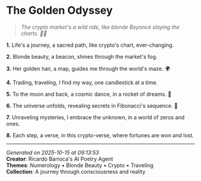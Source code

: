# The Golden Odyssey

> *The crypto market's a wild ride, like blonde Beyoncé slaying the charts. 💸🤩*

**1.** Life's a journey, a sacred path, like crypto's chart, ever-changing.


**2.** Blonde beauty, a beacon, shines through the market's fog.


**3.** Her golden hair, a map, guides me through the world's maze. 🌍


**4.** Trading, traveling, I find my way, one candlestick at a time.


**5.** To the moon and back, a cosmic dance, in a rocket of dreams. 🚀


**6.** The universe unfolds, revealing secrets in Fibonacci's sequence. 🔢


**7.** Unraveling mysteries, I embrace the unknown, in a world of zeros and ones.


**8.** Each step, a verse, in this crypto-verse, where fortunes are won and lost.



---

*Generated on 2025-10-15 at 09:13:53*  
**Creator**: Ricardo Barroca's AI Poetry Agent  
**Themes**: Numerology • Blonde Beauty • Crypto • Traveling  
**Collection**: A journey through consciousness and reality
